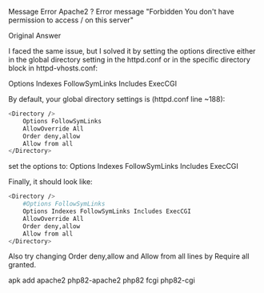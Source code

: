 Message Error Apache2 ?
Error message "Forbidden You don't have permission to access / on this server"

Original Answer

I faced the same issue, but I solved it by setting the options directive either in the global directory setting in the httpd.conf or in the specific directory block in httpd-vhosts.conf:

Options Indexes FollowSymLinks Includes ExecCGI

By default, your global directory settings is (httpd.conf line ~188):
```sh
<Directory />
    Options FollowSymLinks
    AllowOverride All
    Order deny,allow
    Allow from all
</Directory>
```
set the options to: Options Indexes FollowSymLinks Includes ExecCGI

Finally, it should look like:
```sh
<Directory />
    #Options FollowSymLinks
    Options Indexes FollowSymLinks Includes ExecCGI
    AllowOverride All
    Order deny,allow
    Allow from all
</Directory>
```
Also try changing Order deny,allow and Allow from all lines by Require all granted.

apk add apache2 php82-apache2 php82 fcgi php82-cgi
